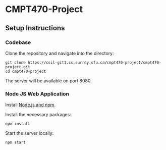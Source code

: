 # CMPT470-Project

## Setup Instructions

### Codebase

Clone the repository and navigate into the directory:
```shell
git clone https://csil-git1.cs.surrey.sfu.ca/cmpt470-project/cmpt470-project.git
cd cmpt470-project
```

The server will be available on port 8080.

### Node JS Web Application

Install [Node.js and npm](https://nodejs.org/en/).

Install the necessary packages:
```shell
npm install
```

Start the server locally:
```shell
npm start
```
